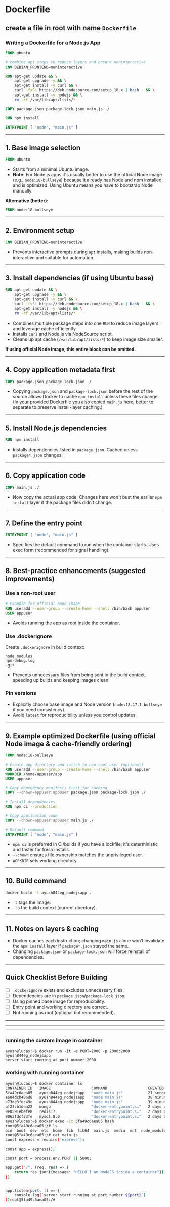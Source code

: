 # Dockerfile

## create a file in root with name ``` Dockerfile ```


### **Writing a Dockerfile for a Node.js App**

```dockerfile
FROM ubuntu

# combine apt steps to reduce layers and ensure noninteractive
ENV DEBIAN_FRONTEND=noninteractive

RUN apt-get update && \
    apt-get upgrade -y && \
    apt-get install -y curl && \
    curl -fsSL https://deb.nodesource.com/setup_18.x | bash - && \
    apt-get install -y nodejs && \
    rm -rf /var/lib/apt/lists/*

COPY package.json package-lock.json main.js ./

RUN npm install

ENTRYPOINT [ "node", "main.js" ]

```

---

## **1. Base image selection**

```dockerfile
FROM ubuntu
```

* Starts from a minimal Ubuntu image.
* **Note:** For Node.js apps it's usually better to use the official Node image (e.g., `node:18-bullseye`) because it already has Node and npm installed, and is optimized. Using Ubuntu means you have to bootstrap Node manually.

**Alternative (better):**

```dockerfile
FROM node:18-bullseye
```

---

## **2. Environment setup**

```dockerfile
ENV DEBIAN_FRONTEND=noninteractive
```

* Prevents interactive prompts during `apt` installs, making builds non-interactive and suitable for automation.

---

## **3. Install dependencies (if using Ubuntu base)**

```dockerfile
RUN apt-get update && \
    apt-get upgrade -y && \
    apt-get install -y curl && \
    curl -fsSL https://deb.nodesource.com/setup_18.x | bash - && \
    apt-get install -y nodejs && \
    rm -rf /var/lib/apt/lists/*
```

* Combines multiple package steps into one `RUN` to reduce image layers and leverage cache efficiently.
* Installs `curl` and Node.js via NodeSource script.
* Cleans up apt cache (`/var/lib/apt/lists/*`) to keep image size smaller.

**If using official Node image, this entire block can be omitted.**

---

## **4. Copy application metadata first**

```dockerfile
COPY package.json package-lock.json ./
```

* Copying `package.json` and `package-lock.json` before the rest of the source allows Docker to cache `npm install` unless these files change. (In your provided Dockerfile you also copied `main.js` here; better to separate to preserve install-layer caching.)

---

## **5. Install Node.js dependencies**

```dockerfile
RUN npm install
```

* Installs dependencies listed in `package.json`. Cached unless `package*.json` changes.

---

## **6. Copy application code**

```dockerfile
COPY main.js ./
```

* Now copy the actual app code. Changes here won't bust the earlier `npm install` layer if the package files didn’t change.

---

## **7. Define the entry point**

```dockerfile
ENTRYPOINT [ "node", "main.js" ]
```

* Specifies the default command to run when the container starts. Uses exec form (recommended for signal handling).

---

## **8. Best-practice enhancements (suggested improvements)**

### Use a non-root user

```dockerfile
# Example for official node image
RUN useradd --user-group --create-home --shell /bin/bash appuser
USER appuser
```

* Avoids running the app as root inside the container.

### Use .dockerignore

Create `.dockerignore` in build context:

```
node_modules
npm-debug.log
.git
```

* Prevents unnecessary files from being sent in the build context, speeding up builds and keeping images clean.

### Pin versions

* Explicitly choose base image and Node version (`node:18.17.1-bullseye` if you need consistency).
* Avoid `latest` for reproducibility unless you control updates.

---

## **9. Example optimized Dockerfile (using official Node image & cache-friendly ordering)**

```dockerfile
FROM node:18-bullseye

# Create app directory and switch to non-root user (optional)
RUN useradd --user-group --create-home --shell /bin/bash appuser
WORKDIR /home/appuser/app
USER appuser

# Copy dependency manifests first for caching
COPY --chown=appuser:appuser package.json package-lock.json ./

# Install dependencies
RUN npm ci --production

# Copy application code
COPY --chown=appuser:appuser main.js ./

# Default command
ENTRYPOINT [ "node", "main.js" ]
```

* `npm ci` is preferred in CI/builds if you have a lockfile; it's deterministic and faster for fresh installs.
* `--chown` ensures file ownership matches the unprivileged user.
* `WORKDIR` sets working directory.

---

## **10. Build command**

```bash
docker build -t ayush844eg_nodejsapp .
```

* `-t` tags the image.
* `.` is the build context (current directory).

---

## **11. Notes on layers & caching**

* Docker caches each instruction; changing `main.js` alone won’t invalidate the `npm install` layer if `package*.json` stayed the same.
* Changing `package.json` or `package-lock.json` will force reinstall of dependencies.

---

## **Quick Checklist Before Building**

* [ ] `.dockerignore` exists and excludes unnecessary files.
* [ ] Dependencies are in `package.json`/`package-lock.json`.
* [ ] Using pinned base image for reproducibility.
* [ ] Entry point and working directory are correct.
* [ ] Not running as root (optional but recommended).

---
---
---




### running the custom image in container

```
ayush@lucas:~$ docker run -it -e PORT=2000 -p 2000:2000 ayush844eg_nodejsapp
server start running at port number 2000
```


### working with running container

```bash
ayush@lucas:~$ docker container ls
CONTAINER ID   IMAGE                  COMMAND                  CREATED          STATUS          PORTS                                                    NAMES
5fa49c6aea05   ayush844eg_nodejsapp   "node main.js"           21 seconds ago   Up 20 seconds   0.0.0.0:2000->2000/tcp, [::]:2000->2000/tcp              wonderful_mccarthy
e684dcb486d8   ayush844eg_nodejsapp   "node main.js"           38 minutes ago   Up 38 minutes   0.0.0.0:5000->5000/tcp, [::]:5000->5000/tcp              quirky_shockley
e73de3fec49e   ayush844eg_nodejsapp   "node main.js"           39 minutes ago   Up 39 minutes                                                            sad_meitner
bf23cb1dea22   mongo                  "docker-entrypoint.s…"   2 days ago       Up 5 hours      0.0.0.0:27017->27017/tcp, [::]:27017->27017/tcp          mongodb
9e0591ebefe8   redis:7                "docker-entrypoint.s…"   2 days ago       Up 5 hours      0.0.0.0:6379->6379/tcp, [::]:6379->6379/tcp              redis
9063fdcf33fe   mysql:8.0              "docker-entrypoint.s…"   2 days ago       Up 5 hours      0.0.0.0:3306->3306/tcp, [::]:3306->3306/tcp, 33060/tcp   mysql
ayush@lucas:~$ docker exec -it 5fa49c6aea05 bash
root@5fa49c6aea05:/# ls
bin  boot  dev  etc  home  lib  lib64  main.js  media  mnt  node_modules  opt  package-lock.json  package.json  proc  root  run  sbin  srv  sys  tmp  usr  var
root@5fa49c6aea05:/# cat main.js
const express = require('express');

const app = express();

const port = process.env.PORT || 5000;

app.get("/", (req, res) => {
    return res.json({message: "HELLO I am NodeJS inside a container"});
})


app.listen(port, () => {
    console.log(`server start running at port number ${port}`)
})root@5fa49c6aea05:/# 

```